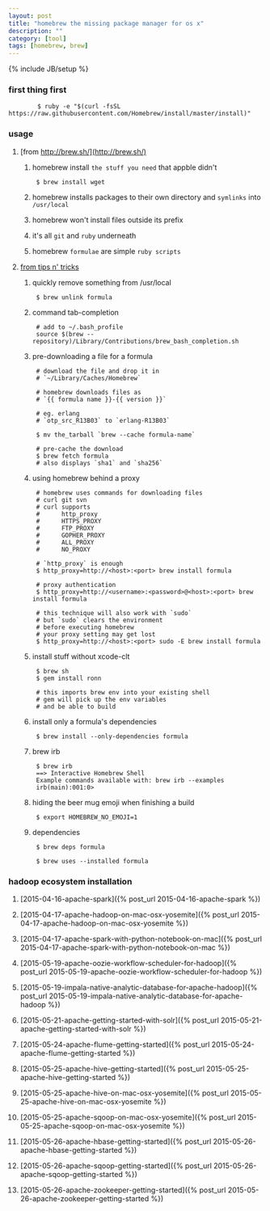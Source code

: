```yaml
---
layout: post
title: "homebrew the missing package manager for os x"
description: ""
category: [tool]
tags: [homebrew, brew]
---
```

{% include JB/setup %}


### first thing first

            $ ruby -e "$(curl -fsSL https://raw.githubusercontent.com/Homebrew/install/master/install)"

### usage

1. [from http://brew.sh/](http://brew.sh/)

    1. homebrew install `the stuff you need` that appble didn't

            $ brew install wget

    1. homebrew installs packages to their own directory and `symlinks` into `/usr/local`

    1. homebrew won't install files outside its prefix

    1. it's all `git` and `ruby` underneath

    1. homebrew `formulae` are simple `ruby scripts`

1. [from tips n' tricks](https://github.com/Homebrew/homebrew/blob/master/share/doc/homebrew/Tips-N'-Tricks.md)

    1. quickly remove something from /usr/local

            $ brew unlink formula

    1. command tab-completion

            # add to ~/.bash_profile
            source $(brew --repository)/Library/Contributions/brew_bash_completion.sh

    1. pre-downloading a file for a formula

            # download the file and drop it in
            # `~/Library/Caches/Homebrew`

            # homebrew downloads files as
            # `{{ formula name }}-{{ version }}`

            # eg. erlang
            # `otp_src_R13B03` to `erlang-R13B03`

            $ mv the_tarball `brew --cache formula-name`

            # pre-cache the download
            $ brew fetch formula
            # also displays `sha1` and `sha256`

    1. using homebrew behind a proxy

            # homebrew uses commands for downloading files
            # curl git svn
            # curl supports
            #      http_proxy
            #      HTTPS_PROXY
            #      FTP_PROXY
            #      GOPHER_PROXY
            #      ALL_PROXY
            #      NO_PROXY

            # `http_proxy` is enough
            $ http_proxy=http://<host>:<port> brew install formula

            # proxy authentication
            $ http_proxy=http://<username>:<password>@<host>:<port> brew install formula

            # this technique will also work with `sudo`
            # but `sudo` clears the environment
            # before executing homebrew
            # your proxy setting may get lost
            $ http_proxy=http://<host>:<port> sudo -E brew install formula


    1. install stuff without xcode-clt

            $ brew sh
            $ gem install ronn

            # this imports brew env into your existing shell
            # gem will pick up the env variables
            # and be able to build

    1. install only a formula's dependencies

            $ brew install --only-dependencies formula

    1. brew irb

            $ brew irb
            ==> Interactive Homebrew Shell
            Example commands available with: brew irb --examples
            irb(main):001:0> 

    1. hiding the beer mug emoji when finishing a build

            $ export HOMEBREW_NO_EMOJI=1

    1. dependencies

            $ brew deps formula

            $ brew uses --installed formula

### hadoop ecosystem installation

1. [2015-04-16-apache-spark]({% post_url 2015-04-16-apache-spark %})

1. [2015-04-17-apache-hadoop-on-mac-osx-yosemite]({% post_url 2015-04-17-apache-hadoop-on-mac-osx-yosemite %})

1. [2015-04-17-apache-spark-with-python-notebook-on-mac]({% post_url 2015-04-17-apache-spark-with-python-notebook-on-mac %})

1. [2015-05-19-apache-oozie-workflow-scheduler-for-hadoop]({% post_url 2015-05-19-apache-oozie-workflow-scheduler-for-hadoop %})

1. [2015-05-19-impala-native-analytic-database-for-apache-hadoop]({% post_url 2015-05-19-impala-native-analytic-database-for-apache-hadoop %})

1. [2015-05-21-apache-getting-started-with-solr]({% post_url 2015-05-21-apache-getting-started-with-solr %})

1. [2015-05-24-apache-flume-getting-started]({% post_url 2015-05-24-apache-flume-getting-started %})

1. [2015-05-25-apache-hive-getting-started]({% post_url 2015-05-25-apache-hive-getting-started %})

1. [2015-05-25-apache-hive-on-mac-osx-yosemite]({% post_url 2015-05-25-apache-hive-on-mac-osx-yosemite %})

1. [2015-05-25-apache-sqoop-on-mac-osx-yosemite]({% post_url 2015-05-25-apache-sqoop-on-mac-osx-yosemite %})

1. [2015-05-26-apache-hbase-getting-started]({% post_url 2015-05-26-apache-hbase-getting-started %})

1. [2015-05-26-apache-sqoop-getting-started]({% post_url 2015-05-26-apache-sqoop-getting-started %})

1. [2015-05-26-apache-zookeeper-getting-started]({% post_url 2015-05-26-apache-zookeeper-getting-started %})
